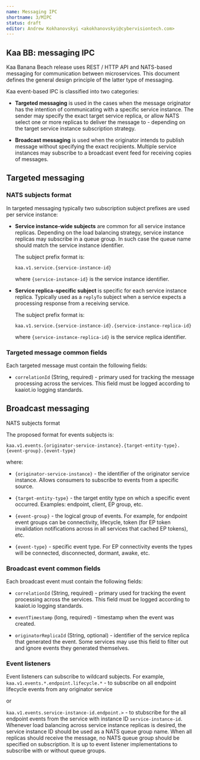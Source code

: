 ```yaml
---
name: Messaging IPC
shortname: 3/MIPC
status: draft
editor: Andrew Kokhanovskyi <akokhanovskyi@cybervisiontech.com>
---
```


## Kaa BB: messaging IPC

Kaa Banana Beach release uses REST / HTTP API and NATS-based messaging for communication between microservices.
This document defines the general design principle of the latter type of messaging.

Kaa event-based IPC is classified into two categories:

- **Targeted messaging** is used in the cases when the message originator has the intention of communicating with a specific service instance.
The sender may specify the exact target service replica, or allow NATS select one or more replicas to deliver the message to - depending on the target service instance subscription strategy.

- **Broadcast messaging** is used when the originator intends to publish message without specifying the exact recipients.
Multiple service instances may subscribe to a broadcast event feed for receiving copies of messages.

## Targeted messaging

### NATS subjects format
In targeted messaging typically two subscription subject prefixes are used per service instance:

- **Service instance-wide subjects** are common for all service instance replicas.
Depending on the load balancing strategy, service instance replicas may subscribe in a queue group.
In such case the queue name should match the service instance identifier.

  The subject prefix format is:

  `kaa.v1.service.{service-instance-id}`

  where `{service-instance-id}` is the service instance identifier.

- **Service replica-specific subject** is specific for each service instance replica.
Typically used as a `replyTo` subject when a service expects a processing response from a receiving service.

  The subject prefix format is:

  `kaa.v1.service.{service-instance-id}.{service-instance-replica-id}`

  where `{service-instance-replica-id}` is the service replica identifier.

### Targeted message common fields

Each targeted message must contain the following fields:

- `correlationId` (String, required) - primary used for tracking the message processing across the services.
This field must be logged according to kaaiot.io logging standards.

## Broadcast messaging

NATS subjects format

The proposed format for events subjects is:

`kaa.v1.events.{originator-service-instance}.{target-entity-type}.{event-group}.{event-type}`

where:

- `{originator-service-instance}` - the identifier of the originator service instance.
Allows consumers to subscribe to events from a specific source.

- `{target-entity-type}` - the target entity type on which a specific event occurred.
Examples: endpoint, client, EP group, etc.

- `{event-group}` - the logical group of events.
For example, for endpoint event groups can be connectivity, lifecycle, token (for EP token invalidation notifications across in all services that cached EP tokens), etc.

- `{event-type}` - specific event type.
For EP connectivity events the types will be connected, disconnected, dormant, awake, etc.

### Broadcast event common fields

Each broadcast event must contain the following fields:

- `correlationId` (String, required) - primary used for tracking the event processing across the services.
This field must be logged according to kaaiot.io logging standards.

- `eventTimestamp` (long, required) - timestamp when the event was created.

- `originatorReplicaId` (String, optional) - identifier of the service replica that generated the event.
Some services may use this field to filter out and ignore events they generated themselves.

### Event listeners

Event listeners can subscribe to wildcard subjects.
For example, `kaa.v1.events.*.endpoint.lifecycle.*` - to subscribe on all endpoint lifecycle events from any originator service

or

`kaa.v1.events.service-instance-id.endpoint.>` - to stubscribe for the all endpoint events from the service with instance ID `service-instance-id`.
Whenever load balancing across service instance replicas is desired, the service instance ID should be used as a NATS queue group name.
When all replicas should receive the message, no NATS queue group should be specified on subscription.
It is up to event listener implementations to subscribe with or without queue groups.
